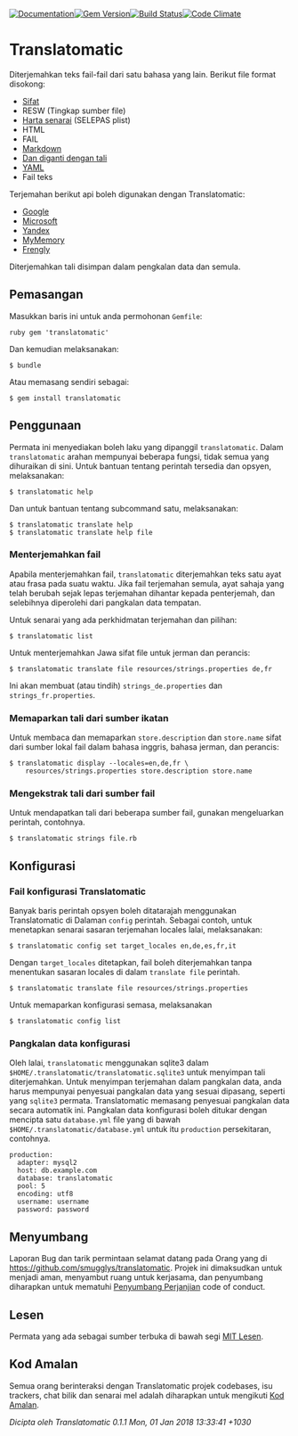 [![Documentation](http://img.shields.io/badge/yard-docs-blue.svg)](http://www.rubydoc.info/gems/translatomatic)[![Gem Version](https://badge.fury.io/rb/translatomatic.svg)](https://badge.fury.io/rb/translatomatic)[![Build Status](https://travis-ci.org/smugglys/translatomatic.svg?branch=master)](https://travis-ci.org/smugglys/translatomatic)[![Code Climate](https://codeclimate.com/github/smugglys/translatomatic.svg)](https://codeclimate.com/github/smugglys/translatomatic)

# Translatomatic

Diterjemahkan teks fail-fail dari satu bahasa yang lain. Berikut file format disokong:

- [Sifat](https://en.wikipedia.org/wiki/.properties)
- RESW (Tingkap sumber file)
- [Harta senarai](https://en.wikipedia.org/wiki/Property_list) (SELEPAS plist)
- HTML
- FAIL
- [Markdown](https://en.wikipedia.org/wiki/Markdown)
- [Dan diganti dengan tali](https://developer.apple.com/library/content/documentation/Cocoa/Conceptual/LoadingResources/Strings/Strings.html)
- [YAML](http://yaml.org/)
- Fail teks

Terjemahan berikut api boleh digunakan dengan Translatomatic:

- [Google](https://cloud.google.com/translate/)
- [Microsoft](https://www.microsoft.com/en-us/translator/translatorapi.aspx)
- [Yandex](https://tech.yandex.com/translate/)
- [MyMemory](https://mymemory.translated.net/doc/)
- [Frengly](http://www.frengly.com/api)

Diterjemahkan tali disimpan dalam pengkalan data dan semula.

## Pemasangan

Masukkan baris ini untuk anda permohonan `Gemfile`:

`ruby
gem 'translatomatic'
`

Dan kemudian melaksanakan:

    $ bundle

Atau memasang sendiri sebagai:

    $ gem install translatomatic

## Penggunaan

Permata ini menyediakan boleh laku yang dipanggil `translatomatic`. Dalam `translatomatic` arahan mempunyai beberapa fungsi, tidak semua yang dihuraikan di sini. Untuk bantuan tentang perintah tersedia dan opsyen, melaksanakan:

    $ translatomatic help

Dan untuk bantuan tentang subcommand satu, melaksanakan:

    $ translatomatic translate help
    $ translatomatic translate help file

### Menterjemahkan fail

Apabila menterjemahkan fail, `translatomatic` diterjemahkan teks satu ayat atau frasa pada suatu waktu. Jika fail terjemahan semula, ayat sahaja yang telah berubah sejak lepas terjemahan dihantar kepada penterjemah, dan selebihnya diperolehi dari pangkalan data tempatan.

Untuk senarai yang ada perkhidmatan terjemahan dan pilihan:

    $ translatomatic list

Untuk menterjemahkan Jawa sifat file untuk jerman dan perancis:

    $ translatomatic translate file resources/strings.properties de,fr

Ini akan membuat (atau tindih) `strings_de.properties` dan `strings_fr.properties`.

### Memaparkan tali dari sumber ikatan

Untuk membaca dan memaparkan `store.description` dan `store.name` sifat dari sumber lokal fail dalam bahasa inggris, bahasa jerman, dan perancis:

    $ translatomatic display --locales=en,de,fr \
        resources/strings.properties store.description store.name

### Mengekstrak tali dari sumber fail

Untuk mendapatkan tali dari beberapa sumber fail, gunakan mengeluarkan perintah, contohnya.

    $ translatomatic strings file.rb

## Konfigurasi

### Fail konfigurasi Translatomatic

Banyak baris perintah opsyen boleh ditatarajah menggunakan Translatomatic di Dalaman `config` perintah. Sebagai contoh, untuk menetapkan senarai sasaran terjemahan locales lalai, melaksanakan:

    $ translatomatic config set target_locales en,de,es,fr,it

Dengan `target_locales` ditetapkan, fail boleh diterjemahkan tanpa menentukan sasaran locales di dalam `translate file` perintah.

    $ translatomatic translate file resources/strings.properties

Untuk memaparkan konfigurasi semasa, melaksanakan

    $ translatomatic config list

### Pangkalan data konfigurasi

Oleh lalai, `translatomatic` menggunakan sqlite3 dalam `$HOME/.translatomatic/translatomatic.sqlite3` untuk menyimpan tali diterjemahkan. Untuk menyimpan terjemahan dalam pangkalan data, anda harus mempunyai penyesuai pangkalan data yang sesuai dipasang, seperti yang `sqlite3` permata. Translatomatic memasang penyesuai pangkalan data secara automatik ini. Pangkalan data konfigurasi boleh ditukar dengan mencipta satu `database.yml` file yang di bawah `$HOME/.translatomatic/database.yml` untuk itu `production` persekitaran, contohnya.

    production:
      adapter: mysql2
      host: db.example.com
      database: translatomatic
      pool: 5
      encoding: utf8
      username: username
      password: password

## Menyumbang

Laporan Bug dan tarik permintaan selamat datang pada Orang yang di https://github.com/smugglys/translatomatic. Projek ini dimaksudkan untuk menjadi aman, menyambut ruang untuk kerjasama, dan penyumbang diharapkan untuk mematuhi [Penyumbang Perjanjian](http://contributor-covenant.org) code of conduct.

## Lesen

Permata yang ada sebagai sumber terbuka di bawah segi [MIT Lesen](https://opensource.org/licenses/MIT).

## Kod Amalan

Semua orang berinteraksi dengan Translatomatic projek codebases, isu trackers, chat bilik dan senarai mel adalah diharapkan untuk mengikuti [Kod Amalan](https://github.com/smugglys/translatomatic/blob/master/CODE_OF_CONDUCT.md).

_Dicipta oleh Translatomatic 0.1.1 Mon, 01 Jan 2018 13:33:41 +1030_
